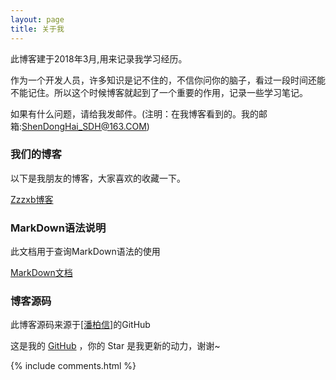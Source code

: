 ```yaml
---
layout: page
title: 关于我 
---
```


此博客建于2018年3月,用来记录我学习经历。
<p>

作为一个开发人员，许多知识是记不住的，不信你问你的脑子，看过一段时间还能不能记住。所以这个时候博客就起到了一个重要的作用，记录一些学习笔记。

<p>

如果有什么问题，请给我发邮件。(注明：在我博客看到的。我的邮箱:ShenDongHai_SDH@163.COM)

<p>

<h3> 我们的博客 </h3>  

<p>

以下是我朋友的博客，大家喜欢的收藏一下。

<p>

<a target="_blank" href='https://zzzxb.github.io/'>Zzzxb博客</a>

<p> 

<h3> MarkDown语法说明 </h3>

<p>

此文档用于查询MarkDown语法的使用

<p>

<a target="_blank" href='https://www.appinn.com/markdown/index.html'>MarkDown文档</a>

<p>

<h3> 博客源码 </h3>

<p>

此博客源码来源于<a target="_blank" href='https://github.com/leopardpan/leopardpan.github.io'>[潘柏信]</a>的GitHub

<p>

这是我的 <a target="_blank" href='https://github.com/ssssdh/ssssdh.github.io/'>GitHub</a> ，你的 Star 是我更新的动力，谢谢~

<p> 

<p> 

<p> 


{% include comments.html %}

